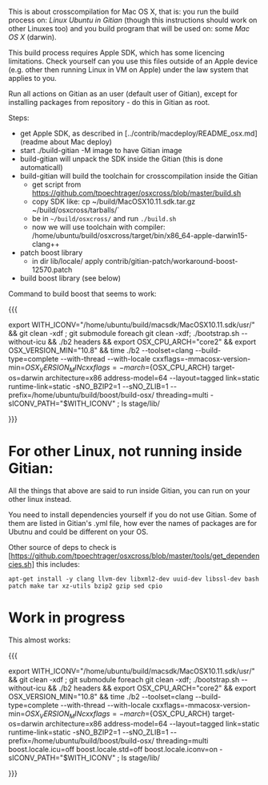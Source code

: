 This is about crosscompilation for Mac OS X, that is:
you run the build process on: *Linux Ubuntu in Gitian* (though this instructions should work on other Linuxes too)
and you build program that will be used on: some *Mac OS X* (darwin).

This build process requires Apple SDK, which has some licencing limitations.
Check yourself can you use this files outside of an Apple device (e.g. other then running Linux in VM on Apple)
under the law system that applies to you.

Run all actions on Gitian as an user (default user of Gitian),
except for installing packages from repository - do this in Gitian as root.

Steps:
- get Apple SDK, as described in [../contrib/macdeploy/README_osx.md](readme about Mac deploy)
- start ./build-gitian -M image to have Gitian image
- build-gitian will unpack the SDK inside the Gitian (this is done automaticall)
- build-gitian will build the toolchain for crosscompilation inside the Gitian
	- get script from https://github.com/tpoechtrager/osxcross/blob/master/build.sh
	- copy SDK like: cp ~/build/MacOSX10.11.sdk.tar.gz ~/build/osxcross/tarballs/`
	- be in `~/build/osxcross/` and run `./build.sh`
	- now we will use toolchain with compiler: /home/ubuntu/build/osxcross/target/bin/x86_64-apple-darwin15-clang++
- patch boost library
	- in dir lib/locale/ apply contrib/gitian-patch/workaround-boost-12570.patch
- build boost library (see below)

Command to build boost that seems to work:

{{{

export WITH_ICONV="/home/ubuntu/build/macsdk/MacOSX10.11.sdk/usr/" &&  git clean -xdf ; git submodule foreach git clean -xdf; ./bootstrap.sh --without-icu &&   ./b2 headers  && export OSX_CPU_ARCH="core2" && export OSX_VERSION_MIN="10.8" &&  time   ./b2  --toolset=clang     --build-type=complete   --with-thread --with-locale    cxxflags=-mmacosx-version-min=${OSX_VERSION_MIN} cxxflags=-march=${OSX_CPU_ARCH} target-os=darwin architecture=x86 address-model=64  --layout=tagged  link=static runtime-link=static  -sNO_BZIP2=1 --sNO_ZLIB=1       --prefix=/home/ubuntu/build/boost/build-osx/   threading=multi    -sICONV_PATH="$WITH_ICONV"   ;  ls stage/lib/

}}}


# For other Linux, not running inside Gitian:

All the things that above are said to run inside Gitian, you can run on your other linux instead.

You need to install dependencies yourself if you do not use Gitian.
Some of them are listed in Gitian's .yml file, how ever the names of packages
are for Ubutnu and could be different on your OS.

Other source of deps to check is [https://github.com/tpoechtrager/osxcross/blob/master/tools/get_dependencies.sh] this includes:

```apt-get install -y clang llvm-dev libxml2-dev uuid-dev libssl-dev bash patch make tar xz-utils bzip2 gzip sed cpio```


# Work in progress

This almost works:

{{{

export WITH_ICONV="/home/ubuntu/build/macsdk/MacOSX10.11.sdk/usr/" &&  git clean -xdf ; git submodule foreach git clean -xdf; ./bootstrap.sh --without-icu &&   ./b2 headers  && export OSX_CPU_ARCH="core2" && export OSX_VERSION_MIN="10.8" &&  time   ./b2  --toolset=clang     --build-type=complete   --with-thread --with-locale    cxxflags=-mmacosx-version-min=${OSX_VERSION_MIN} cxxflags=-march=${OSX_CPU_ARCH} target-os=darwin architecture=x86 address-model=64  --layout=tagged  link=static runtime-link=static  -sNO_BZIP2=1 --sNO_ZLIB=1       --prefix=/home/ubuntu/build/boost/build-osx/   threading=multi  boost.locale.icu=off boost.locale.std=off    boost.locale.iconv=on    -sICONV_PATH="$WITH_ICONV"   ;  ls stage/lib/  

}}}


